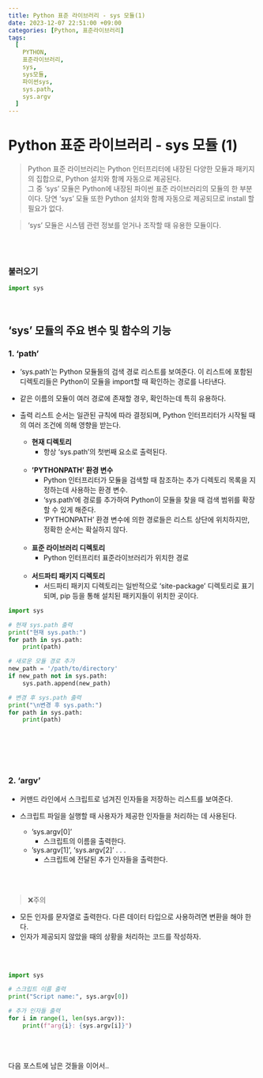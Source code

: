 ```yaml
---
title: Python 표준 라이브러리 - sys 모듈(1)
date: 2023-12-07 22:51:00 +09:00
categories: [Python, 표준라이브러리]
tags:
  [
    PYTHON,
    표준라이브러리,
    sys,
    sys모듈,
    파이썬sys,
    sys.path,
    sys.argv
  ]
---
```


# Python 표준 라이브러리 - sys 모듈 (1)


 >Python 표준 라이브러리는 Python 인터프리터에 내장된 다양한 모듈과 패키지의 집합으로, Python 설치와 함께 자동으로 제공된다.<br>
그 중 ‘sys’ 모듈은 Python에 내장된 파이썬 표준 라이브러리의 모듈의 한 부분이다.
당연 ‘sys’ 모듈 또한 Python 설치와 함께 자동으로 제공되므로 install 할 필요가 없다.

>‘sys’ 모듈은 시스템 관련 정보를 얻거나 조작할 때 유용한 모듈이다. 

<br>
<br>

### 불러오기
```python
import sys
```

<br>

## ‘sys’ 모듈의 주요 변수 및 함수의 기능

### **1. ‘path’**
   - ‘sys.path’는 Python 모듈들의 검색 경로 리스트를 보여준다. 이 리스트에 포함된 디렉토리들은 Python이 모듈을 import할 때 확인하는 경로를 나타낸다. 
   - 같은 이름의 모듈이 여러 경로에 존재할 경우, 확인하는데 특히 유용하다.
   - 출력 리스트 순서는 일관된 규칙에 따라 결정되며, Python 인터프리터가 시작될 때의 여러 조건에 의해 영향을 받는다.

        - **현재 디렉토리**
          - 항상 ‘sys.path’의 첫번째 요소로 출력된다.<br><br>
	    - **’PYTHONPATH’ 환경 변수 <br>**
		    - Python 인터프리터가 모듈을 검색할 때 참조하는 추가 디렉토리 목록을 지정하는데 사용하는 환경 변수. <br>
            - ‘sys.path’에 경로를 추가하여 Python이 모듈을 찾을 때 검색 범위를 확장할 수 있게 해준다.<br>
		    - ‘PYTHONPATH’ 환경 변수에 의한 경로들은 리스트 상단에 위치하지만, 정확한 순서는 확실하지 않다.<br><br>
	    - **표준 라이브러리 디렉토리<br>**
		    - Python 인터프리터 표준라이브러리가 위치한 경로<br><br>
	    - **서드파티 패키지 디렉토리 <br>**
		    - 서드파티 패키지 디렉토리는 일반적으로 ‘site-package’ 디렉토리로 표기되며, pip 등을 통해 설치된 패키지들이 위치한 곳이다.<br>


```python
import sys

# 현재 sys.path 출력
print("현재 sys.path:")
for path in sys.path:
    print(path)

# 새로운 모듈 경로 추가
new_path = '/path/to/directory'
if new_path not in sys.path:
    sys.path.append(new_path)

# 변경 후 sys.path 출력
print("\n변경 후 sys.path:")
for path in sys.path:
    print(path)
```
<br>
<br>
<br>
<br>


### 2. **‘argv’**
- 커맨드 라인에서 스크립트로 넘겨진 인자들을 저장하는 리스트를 보여준다.
- 스크립트 파일을 실행할 때 사용자가 제공한 인자들을 처리하는 데 사용된다.

	- ’sys.argv[0]’ 
        -  스크립트의 이름을 출력한다.
	- ’sys.argv[1]’, ‘sys.argv[2]’ . . .
	    - 스크립트에 전달된 추가 인자들을 출력한다.

<br>
<br>

>❌주의
- 모든 인자를 문자열로 출력한다. 다른 데이터 타입으로 사용하려면 변환을 해야 한다.<br>
- 인자가 제공되지 않았을 때의 상황을 처리하는 코드를 작성하자.

<br>
<br>

```python
import sys

# 스크립트 이름 출력
print("Script name:", sys.argv[0])

# 추가 인자들 출력
for i in range(1, len(sys.argv)):
    print(f"arg{i}: {sys.argv[i]}")
```

<br>
<br>

다음 포스트에 남은 것들을 이어서..<br>
